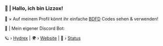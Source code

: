 ### 🚀 | Hallo, ich bin Lizzox!

📣 × Auf meinem Profil könnt ihr einfache [BDFD](https://botdesignerdiscord.com) Codes sehen & verwenden!


🌵 | Mein eigener Discord Bot:

🪐 › [Hydrex](https://discord.com/oauth2/authorize?client_id=981995124835885086&permissions=8&scope=bot)  | 
🌍 › [Website](https://hydrex.tk)  | 
🚦 › [Status](https://status.hydrex.tk)
